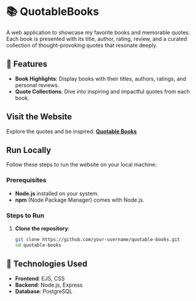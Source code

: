 # 📚 QuotableBooks  

A web application to showcase my favorite books and memorable quotes. Each book is presented with its title, author, rating, review, and a curated collection of thought-provoking quotes that resonate deeply.

## 🌟 Features  

- **Book Highlights**: Display books with their titles, authors, ratings, and personal reviews.  
- **Quote Collections**: Dive into inspiring and impactful quotes from each book.  

## **Visit the Website**
Explore the quotes and be inspired: [**Quotable Books**](#)

## **Run Locally**
Follow these steps to run the website on your local machine:

### **Prerequisites**
- **Node.js** installed on your system.
- **npm** (Node Package Manager) comes with Node.js.

### **Steps to Run**
1. **Clone the repository**:
   ```bash
   git clone https://github.com/your-username/quotable-books.git
   cd quotable-books
   
## 🚀 Technologies Used  

- **Frontend**: EJS, CSS  
- **Backend**: Node.js, Express  
- **Database**: PostgreSQL 
